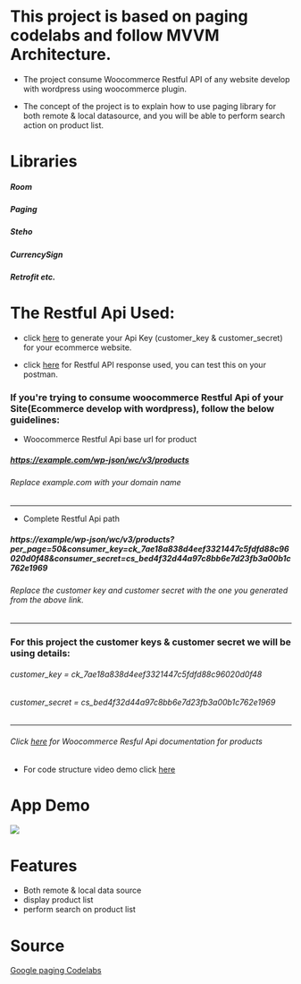 # This project is based on paging codelabs and follow MVVM Architecture. 

* The project consume Woocommerce Restful API of any website develop with wordpress using woocommerce plugin.

* The concept of the project is to explain how to use paging library for both remote & local datasource, and you will be able to perform search action on product list.

# Libraries
##### Room
##### Paging
##### Steho
##### CurrencySign
##### Retrofit etc.


# The Restful Api Used:
* click [here](https://docs.woocommerce.com/document/woocommerce-rest-api/) to generate your Api Key (customer_key & customer_secret) for your ecommerce website.

* click [here](https://www.akwe.com.ng/wp-json/wc/v3/products?per_page=50&consumer_key=ck_7ae18a838d4eef3321447c5fdfd88c96020d0f48&consumer_secret=cs_bed4f32d44a97c8bb6e7d23fb3a00b1c762e1969) for Restful API response used, you can test this on your postman.

### If you're trying to consume woocommerce Restful Api of your Site(Ecommerce develop with wordpress), follow the below guidelines:
* Woocommerce Restful Api base url for product
##### https://example.com/wp-json/wc/v3/products
###### Replace example.com with your domain name
------------------------------------------------
* Complete Restful Api path
##### https://example/wp-json/wc/v3/products?per_page=50&consumer_key=ck_7ae18a838d4eef3321447c5fdfd88c96020d0f48&consumer_secret=cs_bed4f32d44a97c8bb6e7d23fb3a00b1c762e1969
###### Replace the customer key and customer secret with the one you generated from the above link.
--------------------------------------------------

### For this project the customer keys & customer secret we will be using details:

###### customer_key = ck_7ae18a838d4eef3321447c5fdfd88c96020d0f48
###### customer_secret = cs_bed4f32d44a97c8bb6e7d23fb3a00b1c762e1969
---------------------------------------------------------------------------------


###### Click [here](https://woocommerce.github.io/woocommerce-rest-api-docs/?shell#products) for Woocommerce Resful Api documentation for products

* For code structure video demo click [here](https://youtu.be/2ZdmpKbACF8)


# App Demo

![](https://github.com/ayetolusamuel/Mini-Shop/blob/master/images/app-demooo.gif)


# Features
* Both remote & local data source
* display product list
* perform search on product list

# Source
[Google paging Codelabs](https://codelabs.developers.google.com/codelabs/android-paging/)
